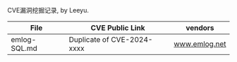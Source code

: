 CVE漏洞挖掘记录, by Leeyu.


| File      | CVE Public Link                                              | vendors                |
| --------- | ------------------------------------------------------------ | ---------------------- |
| emlog-SQL.md  | Duplicate of CVE-2024-xxxx                                   | www.emlog.net |
